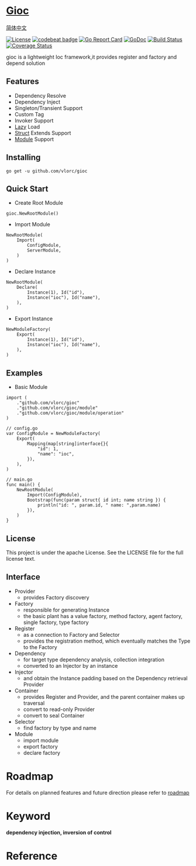 # [Gioc](https://github.com/vlorc/gioc)

[简体中文](https://github.com/vlorc/gioc/blob/master/README_CN.md)

[![License](https://img.shields.io/:license-apache-blue.svg)](https://opensource.org/licenses/Apache-2.0)
[![codebeat badge](https://codebeat.co/badges/c41b426c-4121-4dc8-99c2-f1b60574be64)](https://codebeat.co/projects/github-com-vlorc-gioc-master)
[![Go Report Card](https://goreportcard.com/badge/github.com/vlorc/gioc)](https://goreportcard.com/report/github.com/vlorc/gioc)
[![GoDoc](https://godoc.org/github.com/vlorc/gioc?status.svg)](https://godoc.org/github.com/vlorc/gioc)
[![Build Status](https://travis-ci.org/vlorc/gioc.svg?branch=master)](https://travis-ci.org/vlorc/gioc?branch=master)
[![Coverage Status](https://coveralls.io/repos/github/vlorc/gioc/badge.svg?branch=master)](https://coveralls.io/github/vlorc/gioc?branch=master)

gioc is a lightweight Ioc framework,it provides register and factory and depend solution

## Features

* Dependency Resolve
* Dependency Inject
* Singleton/Transient Support
* Custom Tag
* Invoker Support
* [Lazy](https://github.com/vlorc/gioc/blob/master/examples/lazy/main.go) Load
* [Struct](https://github.com/vlorc/gioc/blob/master/examples/depend/main.go) Extends Support
* [Module](https://github.com/vlorc/gioc/blob/master/examples/module/main.go) Support

## Installing

	go get -u github.com/vlorc/gioc

## Quick Start

* Create Root Module

```golang
gioc.NewRootModule()
```

* Import Module

```golang
NewRootModule(
    Import(
        ConfigModule,
        ServerModule,
    )
)
```

* Declare Instance

```golang
NewRootModule(
    Declare(
        Instance(1), Id("id"),
        Instance("ioc"), Id("name"),
    ),
)
```

* Export Instance

```golang
NewModuleFactory(
    Export(
        Instance(1), Id("id"),
        Instance("ioc"), Id("name"),
    ),
)
```

## Examples

* Basic Module

```golang
import (
    ."github.com/vlorc/gioc"
    ."github.com/vlorc/gioc/module"
    ."github.com/vlorc/gioc/module/operation"
)

// config.go
var ConfigModule = NewModuleFactory(
    Export(
        Mapping(map[string]interface{}{
            "id": 1,
            "name": "ioc",
        }),
    ),
)

// main.go
func main() {
    NewRootModule(
        Import(ConfigModule),
        Bootstrap(func(param struct{ id int; name string }) {
            println("id: ", param.id, " name: ",param.name)
        }),
    )
}
```

## License

This project is under the apache License. See the LICENSE file for the full license text.

## Interface

+ Provider
    + provides Factory discovery
+ Factory
    + responsible for generating Instance
    + the basic plant has a value factory, method factory, agent factory, single factory, type factory
+ Register
    + as a connection to Factory and Selector
    + provides the registration method, which eventually matches the Type to the Factory
+ Dependency
    + for target type dependency analysis, collection integration
    + converted to an Injector by an instance
+ Injector
    + and obtain the Instance padding based on the Dependency retrieval Provider
+ Container
    + provides Register and Provider, and the parent container makes up traversal
    + convert to read-only Provider
    + convert to seal Container
+ Selector
    + find factory by type and name
+ Module
    + import module
    + export factory
    + declare factory

# Roadmap

For details on planned features and future direction please refer
to [roadmap](https://github.com/vlorc/gioc/blob/master/ROADMAP.md)

# Keyword

**dependency injection, inversion of control**

# Reference

